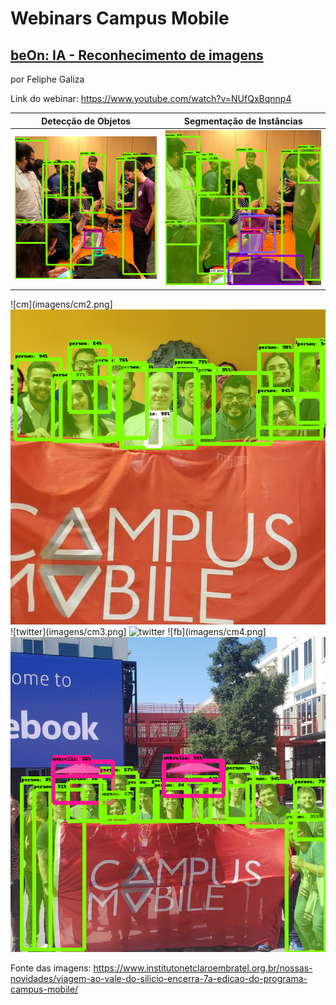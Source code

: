 # Webinars Campus Mobile

## [beOn: IA - Reconhecimento de imagens](https://www.youtube.com/watch?v=NUfQxBqnnp4)

por Feliphe Galiza

Link do webinar: https://www.youtube.com/watch?v=NUfQxBqnnp4

Detecção de Objetos        |  Segmentação de Instâncias
:-------------------------:|:-------------------------:
![room](imagens/cm1.png)    |  ![room](imagens/cm11.png)
![cm](imagens/cm2.png]         ![cm](imagens/cm22.png)
![twitter](imagens/cm3.png]    ![twitter](images/cm33.png)
![fb](imagens/cm4.png]           ![fb](imagens/cm44.png)


Fonte das imagens: https://www.institutonetclaroembratel.org.br/nossas-novidades/viagem-ao-vale-do-silicio-encerra-7a-edicao-do-programa-campus-mobile/